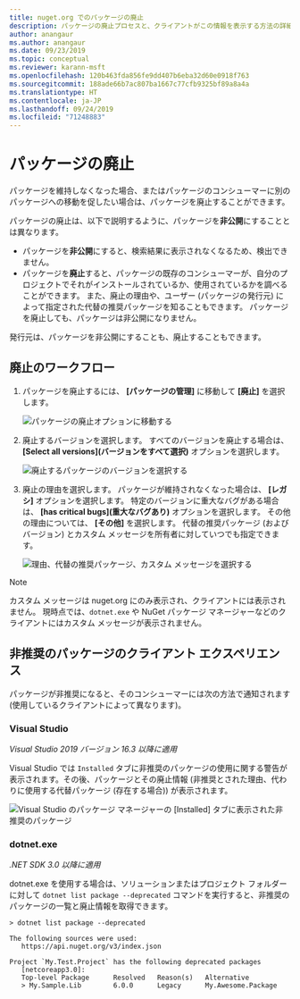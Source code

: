 ```yaml
---
title: nuget.org でのパッケージの廃止
description: パッケージの廃止プロセスと、クライアントがこの情報を表示する方法の詳細な説明
author: anangaur
ms.author: anangaur
ms.date: 09/23/2019
ms.topic: conceptual
ms.reviewer: karann-msft
ms.openlocfilehash: 120b463fda856fe9dd407b6eba32d60e0918f763
ms.sourcegitcommit: 188ade66b7ac807ba1667c77cfb9325bf89a8a4a
ms.translationtype: HT
ms.contentlocale: ja-JP
ms.lasthandoff: 09/24/2019
ms.locfileid: "71248883"
---
```

# <a name="deprecating-packages"></a>パッケージの廃止

パッケージを維持しなくなった場合、またはパッケージのコンシューマーに別のパッケージへの移動を促したい場合は、パッケージを廃止することができます。 

パッケージの廃止は、以下で説明するように、パッケージを**非公開**にすることとは異なります。
* パッケージを**非公開**にすると、検索結果に表示されなくなるため、検出できません。 
* パッケージを**廃止**すると、パッケージの既存のコンシューマーが、自分のプロジェクトでそれがインストールされているか、使用されているかを調べることができます。 また、廃止の理由や、ユーザー (パッケージの発行元) によって指定された代替の推奨パッケージを知ることもできます。 パッケージを廃止しても、パッケージは非公開になりません。 

発行元は、パッケージを非公開にすることも、廃止することもできます。

## <a name="deprecation-workflow"></a>廃止のワークフロー
1. パッケージを廃止するには、 **[パッケージの管理]** に移動して **[廃止]** を選択します。

    ![パッケージの廃止オプションに移動する](media/deprecation-select-option.png)

2. 廃止するバージョンを選択します。 すべてのバージョンを廃止する場合は、 **[Select all versions]\(バージョンをすべて選択\)** オプションを選択します。

    ![廃止するパッケージのバージョンを選択する](media/deprecation-select-version.png)

3. 廃止の理由を選択します。 パッケージが維持されなくなった場合は、 **[レガシ]** オプションを選択します。 特定のバージョンに重大なバグがある場合は、 **[has critical bugs]\(重大なバグあり\)** オプションを選択します。 その他の理由については、 **[その他]** を選択します。 代替の推奨パッケージ (およびバージョン) とカスタム メッセージを所有者に対していつでも指定できます。 

    ![理由、代替の推奨パッケージ、カスタム メッセージを選択する](media/deprecation-save.png)

> [!Note]
> カスタム メッセージは nuget.org にのみ表示され、クライアントには表示されません。 現時点では、`dotnet.exe` や NuGet パッケージ マネージャーなどのクライアントにはカスタム メッセージが表示されません。

## <a name="client-experience-for-deprecated-packages"></a>非推奨のパッケージのクライアント エクスペリエンス
パッケージが非推奨になると、そのコンシューマーには次の方法で通知されます (使用しているクライアントによって異なります)。

### <a name="visual-studio"></a>Visual Studio 
*Visual Studio 2019 バージョン 16.3 以降に適用*

Visual Studio では `Installed` タブに非推奨のパッケージの使用に関する警告が表示されます。その後、パッケージとその廃止情報 (非推奨とされた理由、代わりに使用する代替パッケージ (存在する場合)) が表示されます。

   ![Visual Studio のパッケージ マネージャーの [Installed] タブに表示された非推奨のパッケージ](media/deprecation-vs.png)

### <a name="dotnetexe"></a>dotnet.exe
*.NET SDK 3.0 以降に適用*

dotnet.exe を使用する場合は、ソリューションまたはプロジェクト フォルダーに対して `dotnet list package --deprecated` コマンドを実行すると、非推奨のパッケージの一覧と廃止情報を取得できます。

```
> dotnet list package --deprecated

The following sources were used:
   https://api.nuget.org/v3/index.json

Project `My.Test.Project` has the following deprecated packages
   [netcoreapp3.0]:
   Top-level Package      Resolved   Reason(s)   Alternative
   > My.Sample.Lib        6.0.0      Legacy      My.Awesome.Package

```
